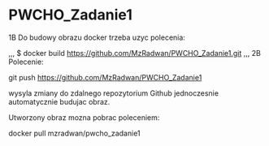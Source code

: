 # PWCHO_Zadanie1
1B
Do budowy obrazu docker trzeba uzyc polecenia:

,,,
$ docker build https://github.com/MzRadwan/PWCHO_Zadanie1.git
,,,
2B
Polecenie:

git push https://github.com/MzRadwan/PWCHO_Zadanie1

wysyla zmiany do zdalnego repozytorium Github jednoczesnie automatycznie budujac obraz.

Utworzony obraz mozna pobrac poleceniem:

docker pull mzradwan/pwcho_zadanie1
